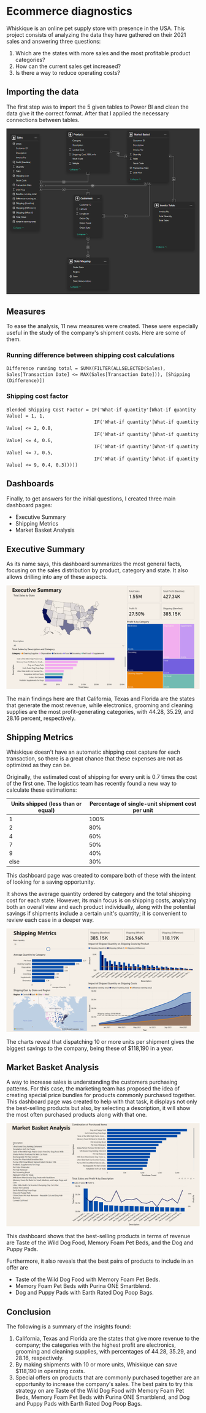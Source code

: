 # Ecommerce diagnostics

Whiskique is an online pet supply store with presence in the USA. This project consists of analyzing the data they have gathered on their 2021 sales and answering three questions:

1. Which are the states with more sales and the most profitable product categories?
2. How can the current sales get increased?
3. Is there a way to reduce operating costs?

## Importing the data

The first step was to import the 5 given tables to Power BI and clean the data give it the correct format. After that I applied the necessary connections between tables.

![Table schema](/Visuals/Table_schema.png)

## Measures

To ease the analysis, 11 new measures were created. These were especially useful in the study of the company's shipment costs. Here are some of them.

### Running difference between shipping cost calculations

```
Difference running total = SUMX(FILTER(ALLSELECTED(Sales), Sales[Transaction Date] <= MAX(Sales[Transaction Date])), [Shipping (Difference)])
```

### Shipping cost factor

```
Blended Shipping Cost Factor = IF('What-if quantity'[What-if quantity Value] = 1, 1,
                                IF('What-if quantity'[What-if quantity Value] <= 2, 0.8,
                                IF('What-if quantity'[What-if quantity Value] <= 4, 0.6,
                                IF('What-if quantity'[What-if quantity Value] <= 7, 0.5, 
                                IF('What-if quantity'[What-if quantity Value] <= 9, 0.4, 0.3)))))
```

## Dashboards

Finally, to get answers for the initial questions, I created three main dashboard pages:

- Executive Summary
- Shipping Metrics
- Market Basket Analysis

## Executive Summary

As its name says, this dashboard summarizes the most general facts, focusing on the sales distribution by product, category and state. It also allows drilling into any of these aspects.

![Executive summary](/Visuals/Executive_summary.png)

The main findings here are that California, Texas and Florida are the states that generate the most revenue, while electronics, grooming and cleaning supplies are the most profit-generating categories, with 44.28, 35.29, and 28.16 percent, respectively.

## Shipping Metrics

Whiskique doesn't have an automatic shipping cost capture for each transaction, so there is a great chance that these expenses are not as optimized as they can be.

Originally, the estimated cost of shipping for every unit is 0.7 times the cost of the first one. The logistics team has recently found a new way to calculate these estimations:

| Units shipped (less than or equal) | Percentage of single-unit shipment cost per unit |
|---|---|
|1|100%|
|2|80%|
|4|60%|
|7|50%|
|9|40%|
|else|30%|

This dashboard page was created to compare both of these with the intent of looking for a saving opportunity.

It shows the average quantity ordered by category and the total shipping cost for each state. However, its main focus is on shipping costs, analyzing both an overall view and each product individually, along with the potential savings if shipments include a certain unit's quantity; it is convenient to review each case in a deeper way.

![Shipping metrics](/Visuals/Shipping_metrics.png)

The charts reveal that dispatching 10 or more units per shipment gives the biggest savings to the company, being these of $118,190 in a year.

## Market Basket Analysis

A way to increase sales is understanding the customers purchasing patterns. For this case, the marketing team has proposed the idea of creating special price bundles for products commonly purchased together. This dashboard page was created to help with that task, it displays not only the best-selling products but also, by selecting a description, it will show the most often purchased products along with that one.

![Market basket analysis](/Visuals/Market_basket_analysis.png)

This dashboard shows that the best-selling products in terms of revenue are Taste of the Wild Dog Food, Memory Foam Pet Beds, and the Dog and Puppy Pads.

Furthermore, it also reveals that the best pairs of products to include in an offer are

- Taste of the Wild Dog Food with Memory Foam Pet Beds.
- Memory Foam Pet Beds with Purina ONE Smartblend.
- Dog and Puppy Pads with Earth Rated Dog Poop Bags.

## Conclusion

The following is a summary of the insights found:

1. California, Texas and Florida are the states that give more revenue to the company; the categories with the highest profit are electronics, grooming and cleaning supplies, with percentages of 44.28, 35.29, and 28.16, respectively.
2. By making shipments with 10 or more units, Whiskique can save $118,190 in operating costs.
3. Special offers on products that are commonly purchased together are an opportunity to increase the company's sales. The best pairs to try this strategy on are Taste of the Wild Dog Food with Memory Foam Pet Beds, Memory Foam Pet Beds with Purina ONE Smartblend, and Dog and Puppy Pads with Earth Rated Dog Poop Bags.

